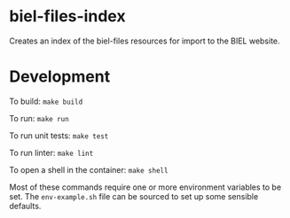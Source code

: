 biel-files-index
================

Creates an index of the biel-files resources for import to the BIEL
website.

Development
===========

To build: `make build`

To run: `make run`

To run unit tests: `make test`

To run linter: `make lint`

To open a shell in the container: `make shell`

Most of these commands require one or more environment variables to be set.
The `env-example.sh` file can be sourced to set up some sensible defaults.
